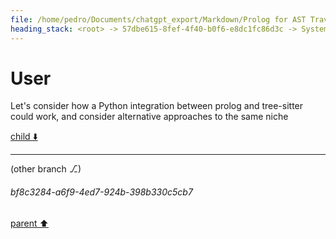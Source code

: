 ```yaml
---
file: /home/pedro/Documents/chatgpt_export/Markdown/Prolog for AST Traversal.md
heading_stack: <root> -> 57dbe615-8fef-4f40-b0f6-e8dc1fc86d3c -> System -> b3f5a560-ab8c-450c-99ec-f1fea291ac5f -> System -> aaa28982-46a0-4995-8589-c5c546c19e88 -> User -> 855c690b-99e1-44d1-bc14-35c7beae48f9 -> Assistant -> aaa2a512-f98b-403b-904f-1393ab9865d5 -> User
---
```

# User

Let's consider how a Python integration between prolog and tree-sitter could work, and consider alternative approaches to the same niche 

[child ⬇️](#bf8c3284-a6f9-4ed7-924b-398b330c5cb7)

---

(other branch ⎇)
###### bf8c3284-a6f9-4ed7-924b-398b330c5cb7
[parent ⬆️](#aaa2a512-f98b-403b-904f-1393ab9865d5)
